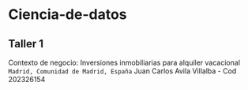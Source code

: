 #  Ciencia-de-datos
## Taller 1
Contexto de negocio: Inversiones inmobiliarias para alquiler vacacional
`
Madrid, Comunidad de Madrid, España
`
Juan Carlos Avila Villalba - Cod 202326154
